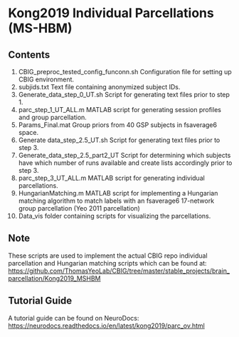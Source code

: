 # Kong2019 Individual Parcellations (MS-HBM)

## Contents
1. CBIG_preproc_tested_config_funconn.sh Configuration file for setting up CBIG environment.
2. subjids.txt Text file containing anonymized subject IDs.
3. Generate_data_step_0_UT.sh Script for generating text files prior to step 1.
4. parc_step_1_UT_ALL.m MATLAB script for generating session profiles and group parcellation.
5. Params_Final.mat Group priors from 40 GSP subjects in fsaverage6 space.
6. Generate data_step_2.5_UT.sh Script for generating text files prior to step 3.
7. Generate_data_step_2.5_part2_UT Script for determining which subjects have which number of runs available and create lists accordingly prior to step 3.
8. parc_step_3_UT_ALL.m MATLAB script for generating individual parcellations.
9. HungarianMatching.m MATLAB script for implementing a Hungarian matching algorithm to match labels with an fsaverage6 17-network group parcellation (Yeo 2011 parcellation)
10. Data_vis folder containing scripts for visualizing the parcellations.

## Note
These scripts are used to implement the actual CBIG repo individual parcellation and Hungarian matching scripts which can be found at: https://github.com/ThomasYeoLab/CBIG/tree/master/stable_projects/brain_parcellation/Kong2019_MSHBM
   
## Tutorial Guide
A tutorial guide can be found on NeuroDocs: https://neurodocs.readthedocs.io/en/latest/kong2019/parc_ov.html
